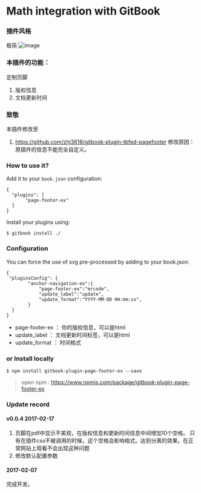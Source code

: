 Math integration with GitBook
==============

### 插件风格
极简
![image](https://raw.githubusercontent.com/zq99299/gitbook-plugin-page-footer-ex/master/doc/images/gitbook-plugin-page-footer-ex-demo.jpg)

### 本插件的功能：
定制页脚

1. 版权信息
2. 文档更新时间

### 致敬
本插件修改至

1. https://github.com/zhj3618/gitbook-plugin-tbfed-pagefooter
修改原因：原插件的信息不能完全自定义。

### How to use it?

Add it to your `book.json` configuration:

```
{
  "plugins": [
       "page-footer-ex"
  ]
}
```

Install your plugins using:

```
$ gitbook install ./
``` 

### Configuration

You can force the use of svg pre-processed by adding to your book.json:

```
{
 "pluginsConfig": {	   
		"anchor-navigation-ex":{
			"page-footer-ex":"mrcode",
			"update_label":"update",
			"update_format":"YYYY-MM-DD HH:mm:ss",
		}	   
  }	
}
```
- page-footer-ex ： 你的版权信息，可以是html
- update_label ： 文档更新时间标签，可以是html
- update_format ： 时间格式
 
### or Install locally

```
$ npm install gitbook-plugin-page-footer-ex --save
```

>open npm : https://www.npmjs.com/package/gitbook-plugin-page-footer-ex

### Update record

#### v0.0.4 2017-02-17
1. 页脚在pdf中显示不美观，在版权信息和更新时间信息中间增加10个空格。
只有在插件css不被调用的时候，这个空格会影响格式。达到分离的效果。在正常网站上观看不会出现这种问题
2. 修改默认配置参数

#### 2017-02-07
完成开发。


